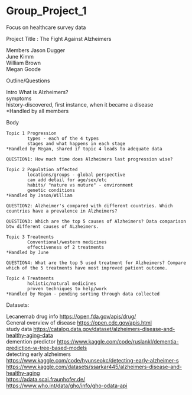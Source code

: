 # Group_Project_1 
Focus on healthcare survey data

Project Title : 	The Fight Against Alzheimers				
					
Members	
    Jason Dugger				
	June Kimm				
	William Brown				
	Megan Goode				
					
Outline/Questions	

Intro 	What is Alzheimers?		
		    symptoms			
		    history-discovered, first instance, when it became a disease			
	*Handled by all members				
					
Body		
		
	Topic 1	Progression			
			types - each of the 4 types		
			stages and what happens in each stage	
    *Handled by Megan, shared if topic 4 leads to adequate data		
    
    QUESTION1: How much time does Alzheimers last progression wise?
					
	Topic 2	Population affected			
			locations/groups - global perspective		
			can add detail for age/sex/etc		
			habits/ "nature vs nuture" - environment		
			genetic conditions		
    *Handled by Jason/William
    
    QUESTION2: Alzheimer's compared with different countries. Which countries have a prevalence in Alzheimers?
    
    QUESTION3: Which are the top 5 causes of Alzheimers? Data comparison btw different causes of ALzheimers.

	Topic 3	Treatments 			
			Conventional/western medicines		
			effectiveness of 2 treatments		
	*Handled by June				
	
    QUESTION4: What are the top 5 used treatment for Alzheimers? Compare which of the 5 treatments have most improved patient outcome.
	
	Topic 4	Treatments 			
			holistic/natural medicines		
			proven techniques to help/work		
	*Handled by Megan - pending sorting through data collected

Datasets:	

Lecanemab drug info 	https://open.fda.gov/apis/drug/			
General overview of disease	https://open.cdc.gov/apis.html			
study data	https://catalog.data.gov/dataset/alzheimers-disease-and-healthy-aging-data			
demention predictor	https://www.kaggle.com/code/ruslankl/dementia-prediction-w-tree-based-models			
detecting early alzheimers	https://www.kaggle.com/code/hyunseokc/detecting-early-alzheimer-s			
		https://www.kaggle.com/datasets/ssarkar445/alzheimers-disease-and-healthy-aging			
		https://adata.scai.fraunhofer.de/			
		https://www.who.int/data/gho/info/gho-odata-api			
					
